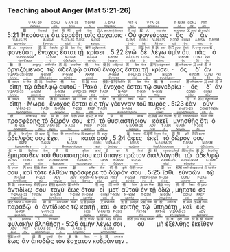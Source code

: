 ### Teaching about Anger (Mat 5:21-26)

5:21 <RUBY><ruby><ruby><span class='verb'>Ἠκούσατε</span><rt>聽 heard</rt></ruby><rt><a href='https://bible.fhl.net/new/s.php?N=0&k=00191&m='>ἀκούω</a></rt></ruby><rt>V-AAI-2P</rt></RUBY> <RUBY><ruby><ruby>ὅτι<rt>that</rt></ruby><rt><a href='https://bible.fhl.net/new/s.php?N=0&k=03754&m='>ὅτι</a></rt></ruby><rt>CONJ</rt></RUBY> <RUBY><ruby><ruby><span class='verb'>ἐρρέθη</span><rt>吩咐 said</rt></ruby><rt><a href='https://bible.fhl.net/new/s.php?N=0&k=04483&m='>ῥέω</a></rt></ruby><rt>V-API-3S</rt></RUBY> <RUBY><ruby><ruby>τοῖς<rt>the</rt></ruby><rt><a href='https://bible.fhl.net/new/s.php?N=0&k=03588&m='>ὁ</a></rt></ruby><rt>T-DPM</rt></RUBY> <RUBY><ruby><ruby>ἀρχαίοις<rt>古人 ancient times</rt></ruby><rt><a href='https://bible.fhl.net/new/s.php?N=0&k=00744&m='>ἀρχαῖος</a></rt></ruby><rt>A-DPM</rt></RUBY> · <RUBY><ruby><ruby>Οὐ<rt>不 not</rt></ruby><rt><a href='https://bible.fhl.net/new/s.php?N=0&k=03756&m='>οὐ</a></rt></ruby><rt>PRT-N</rt></RUBY> <RUBY><ruby><ruby><span class='verb'>φονεύσεις</span><rt>殺人 murder</rt></ruby><rt><a href='https://bible.fhl.net/new/s.php?N=0&k=05407&m='>φονεύω</a></rt></ruby><rt>V-FAI-2S</rt></RUBY> · <RUBY><ruby><ruby>ὃς<rt>whoever</rt></ruby><rt><a href='https://bible.fhl.net/new/s.php?N=0&k=03739&m='>ὅς</a></rt></ruby><rt>R-NSM</rt></RUBY> <RUBY><ruby><ruby>δ᾽<rt>又 and</rt></ruby><rt><a href='https://bible.fhl.net/new/s.php?N=0&k=01161&m='>δέ</a></rt></ruby><rt>CONJ</rt></RUBY> <RUBY><ruby><ruby>ἂν<rt>必 might</rt></ruby><rt><a href='https://bible.fhl.net/new/s.php?N=0&k=00302&m='>ἄν</a></rt></ruby><rt>PRT</rt></RUBY> <RUBY><ruby><ruby><span class='verb'>φονεύσῃ</span><rt>殺人 murders</rt></ruby><rt><a href='https://bible.fhl.net/new/s.php?N=0&k=05407&m='>φονεύω</a></rt></ruby><rt>V-AAS-3S</rt></RUBY> , <RUBY><ruby><ruby>ἔνοχος<rt>擔受 liable</rt></ruby><rt><a href='https://bible.fhl.net/new/s.php?N=0&k=01777&m='>ἔνοχος</a></rt></ruby><rt>A-NSM</rt></RUBY> <RUBY><ruby><ruby><span class='verb'>ἔσται</span><rt>必須 be</rt></ruby><rt><a href='https://bible.fhl.net/new/s.php?N=0&k=02071&m='>εἰμί</a></rt></ruby><rt>V-FDI-3S</rt></RUBY> <RUBY><ruby><ruby>τῇ<rt>the</rt></ruby><rt><a href='https://bible.fhl.net/new/s.php?N=0&k=03588&m='>ὁ</a></rt></ruby><rt>T-DSF</rt></RUBY> <RUBY><ruby><ruby>κρίσει<rt>審判 judgment</rt></ruby><rt><a href='https://bible.fhl.net/new/s.php?N=0&k=02920&m='>κρίσις</a></rt></ruby><rt>N-DSF</rt></RUBY> . 5:22 <RUBY><ruby><ruby>ἐγὼ<rt>我 I</rt></ruby><rt><a href='https://bible.fhl.net/new/s.php?N=0&k=01473&m='>ἐγώ</a></rt></ruby><rt>P-1NS</rt></RUBY> <RUBY><ruby><ruby>δὲ<rt>但是 but</rt></ruby><rt><a href='https://bible.fhl.net/new/s.php?N=0&k=01161&m='>δέ</a></rt></ruby><rt>CONJ</rt></RUBY> <RUBY><ruby><ruby><span class='verb'>λέγω</span><rt>告訴 say</rt></ruby><rt><a href='https://bible.fhl.net/new/s.php?N=0&k=03004&m='>λέγω</a></rt></ruby><rt>V-PAI-1S</rt></RUBY> <RUBY><ruby><ruby>ὑμῖν<rt>你們 you</rt></ruby><rt><a href='https://bible.fhl.net/new/s.php?N=0&k=05213&m='>σύ</a></rt></ruby><rt>P-2DP</rt></RUBY> <RUBY><ruby><ruby>ὅτι<rt>that</rt></ruby><rt><a href='https://bible.fhl.net/new/s.php?N=0&k=03754&m='>ὅτι</a></rt></ruby><rt>CONJ</rt></RUBY> <RUBY><ruby><ruby>πᾶς<rt>凡 everyone</rt></ruby><rt><a href='https://bible.fhl.net/new/s.php?N=0&k=03956&m='>πᾶς</a></rt></ruby><rt>A-NSM</rt></RUBY> <RUBY><ruby><ruby>ὁ<rt>者</rt></ruby><rt><a href='https://bible.fhl.net/new/s.php?N=0&k=03588&m='>ὁ</a></rt></ruby><rt>T-NSM</rt></RUBY> <RUBY><ruby><ruby><span class='ptc'>ὀργιζόμενος</span><rt>動怒 angry</rt></ruby><rt><a href='https://bible.fhl.net/new/s.php?N=0&k=03710&m='>ὀργίζομαι</a></rt></ruby><rt>V-PPP-NSM</rt></RUBY> <RUBY><ruby><ruby>τῷ<rt>with the</rt></ruby><rt><a href='https://bible.fhl.net/new/s.php?N=0&k=03588&m='>ὁ</a></rt></ruby><rt>T-DSM</rt></RUBY> <RUBY><ruby><ruby>ἀδελφῷ<rt>弟兄 brother</rt></ruby><rt><a href='https://bible.fhl.net/new/s.php?N=0&k=00080&m='>ἀδελφός</a></rt></ruby><rt>N-DSM</rt></RUBY> <RUBY><ruby><ruby>αὐτοῦ<rt>他 his</rt></ruby><rt><a href='https://bible.fhl.net/new/s.php?N=0&k=00846&m='>αὐτός</a></rt></ruby><rt>P-GSM</rt></RUBY> <RUBY><ruby><ruby>ἔνοχος<rt>受到 subject</rt></ruby><rt><a href='https://bible.fhl.net/new/s.php?N=0&k=01777&m='>ἔνοχος</a></rt></ruby><rt>A-NSM</rt></RUBY> <RUBY><ruby><ruby><span class='verb'>ἔσται</span><rt>將 be</rt></ruby><rt><a href='https://bible.fhl.net/new/s.php?N=0&k=02071&m='>εἰμί</a></rt></ruby><rt>V-FDI-3S</rt></RUBY> <RUBY><ruby><ruby>τῇ<rt>the</rt></ruby><rt><a href='https://bible.fhl.net/new/s.php?N=0&k=03588&m='>ὁ</a></rt></ruby><rt>T-DSF</rt></RUBY> <RUBY><ruby><ruby>κρίσει<rt>審判 judgment</rt></ruby><rt><a href='https://bible.fhl.net/new/s.php?N=0&k=02920&m='>κρίσις</a></rt></ruby><rt>N-DSF</rt></RUBY> · <RUBY><ruby><ruby>ὃς<rt>誰 whoever</rt></ruby><rt><a href='https://bible.fhl.net/new/s.php?N=0&k=03739&m='>ὅς</a></rt></ruby><rt>R-NSM</rt></RUBY> <RUBY><ruby><ruby>δ᾽<rt>又 and</rt></ruby><rt><a href='https://bible.fhl.net/new/s.php?N=0&k=01161&m='>δέ</a></rt></ruby><rt>CONJ</rt></RUBY> <RUBY><ruby><ruby>ἂν<rt>若 if</rt></ruby><rt><a href='https://bible.fhl.net/new/s.php?N=0&k=00302&m='>ἄν</a></rt></ruby><rt>PRT</rt></RUBY> <RUBY><ruby><ruby><span class='verb'>εἴπῃ</span><rt>罵 says</rt></ruby><rt><a href='https://bible.fhl.net/new/s.php?N=0&k=02036&m='>λέγω</a></rt></ruby><rt>V-2AAS-3S</rt></RUBY> <RUBY><ruby><ruby>τῷ<rt>to the</rt></ruby><rt><a href='https://bible.fhl.net/new/s.php?N=0&k=03588&m='>ὁ</a></rt></ruby><rt>T-DSM</rt></RUBY> <RUBY><ruby><ruby>ἀδελφῷ<rt>弟兄 brother</rt></ruby><rt><a href='https://bible.fhl.net/new/s.php?N=0&k=00080&m='>ἀδελφός</a></rt></ruby><rt>N-DSM</rt></RUBY> <RUBY><ruby><ruby>αὐτοῦ<rt>他 his</rt></ruby><rt><a href='https://bible.fhl.net/new/s.php?N=0&k=00846&m='>αὐτός</a></rt></ruby><rt>P-GSM</rt></RUBY> · <RUBY><ruby><ruby>Ῥακά<rt>拉加 raca</rt></ruby><rt><a href='https://bible.fhl.net/new/s.php?N=0&k=04469&m='>ῥακά</a></rt></ruby><rt>ARAM</rt></RUBY> , <RUBY><ruby><ruby>ἔνοχος<rt>受到~審判 liable</rt></ruby><rt><a href='https://bible.fhl.net/new/s.php?N=0&k=01777&m='>ἔνοχος</a></rt></ruby><rt>A-NSM</rt></RUBY> <RUBY><ruby><ruby><span class='verb'>ἔσται</span><rt>將 be</rt></ruby><rt><a href='https://bible.fhl.net/new/s.php?N=0&k=02071&m='>εἰμί</a></rt></ruby><rt>V-FDI-3S</rt></RUBY> <RUBY><ruby><ruby>τῷ<rt>the</rt></ruby><rt><a href='https://bible.fhl.net/new/s.php?N=0&k=03588&m='>ὁ</a></rt></ruby><rt>T-DSN</rt></RUBY> <RUBY><ruby><ruby>συνεδρίῳ<rt>議會 council</rt></ruby><rt><a href='https://bible.fhl.net/new/s.php?N=0&k=04892&m='>συνέδριον</a></rt></ruby><rt>N-DSN</rt></RUBY> · <RUBY><ruby><ruby>ὃς<rt>誰 whoever</rt></ruby><rt><a href='https://bible.fhl.net/new/s.php?N=0&k=03739&m='>ὅς</a></rt></ruby><rt>R-NSM</rt></RUBY> <RUBY><ruby><ruby>δ᾽<rt>又 and</rt></ruby><rt><a href='https://bible.fhl.net/new/s.php?N=0&k=01161&m='>δέ</a></rt></ruby><rt>CONJ</rt></RUBY> <RUBY><ruby><ruby>ἂν<rt>若 if</rt></ruby><rt><a href='https://bible.fhl.net/new/s.php?N=0&k=00302&m='>ἄν</a></rt></ruby><rt>PRT</rt></RUBY> <RUBY><ruby><ruby><span class='verb'>εἴπῃ</span><rt>罵 says</rt></ruby><rt><a href='https://bible.fhl.net/new/s.php?N=0&k=02036&m='>λέγω</a></rt></ruby><rt>V-2AAS-3S</rt></RUBY> · <RUBY><ruby><ruby>Μωρέ<rt>蠢貨 fool</rt></ruby><rt><a href='https://bible.fhl.net/new/s.php?N=0&k=03474&m='>μωρός</a></rt></ruby><rt>A-VSM</rt></RUBY> , <RUBY><ruby><ruby>ἔνοχος<rt>遭到 subject</rt></ruby><rt><a href='https://bible.fhl.net/new/s.php?N=0&k=01777&m='>ἔνοχος</a></rt></ruby><rt>A-NSM</rt></RUBY> <RUBY><ruby><ruby><span class='verb'>ἔσται</span><rt>將 be</rt></ruby><rt><a href='https://bible.fhl.net/new/s.php?N=0&k=02071&m='>εἰμί</a></rt></ruby><rt>V-FDI-3S</rt></RUBY> <RUBY><ruby><ruby>εἰς<rt>在 to</rt></ruby><rt><a href='https://bible.fhl.net/new/s.php?N=0&k=01519&m='>εἰς</a></rt></ruby><rt>PREP</rt></RUBY> <RUBY><ruby><ruby>τὴν<rt>the</rt></ruby><rt><a href='https://bible.fhl.net/new/s.php?N=0&k=03588&m='>ὁ</a></rt></ruby><rt>T-ASF</rt></RUBY> <RUBY><ruby><ruby>γέενναν<rt>地獄 hell</rt></ruby><rt><a href='https://bible.fhl.net/new/s.php?N=0&k=01067&m='>γέεννα</a></rt></ruby><rt>N-ASF</rt></RUBY> <RUBY><ruby><ruby>τοῦ<rt>the</rt></ruby><rt><a href='https://bible.fhl.net/new/s.php?N=0&k=03588&m='>ὁ</a></rt></ruby><rt>T-GSN</rt></RUBY> <RUBY><ruby><ruby>πυρός<rt>火 fire</rt></ruby><rt><a href='https://bible.fhl.net/new/s.php?N=0&k=04442&m='>πῦρ</a></rt></ruby><rt>N-GSN</rt></RUBY> . 5:23 <RUBY><ruby><ruby>ἐὰν<rt>若 if</rt></ruby><rt><a href='https://bible.fhl.net/new/s.php?N=0&k=01437&m='>ἐάν</a></rt></ruby><rt>COND</rt></RUBY> <RUBY><ruby><ruby>οὖν<rt>所以 therefore</rt></ruby><rt><a href='https://bible.fhl.net/new/s.php?N=0&k=03767&m='>οὖν</a></rt></ruby><rt>CONJ</rt></RUBY> <RUBY><ruby><ruby><span class='verb'>προσφέρῃς</span><rt>獻 offering</rt></ruby><rt><a href='https://bible.fhl.net/new/s.php?N=0&k=04374&m='>προσφέρω</a></rt></ruby><rt>V-PAS-2S</rt></RUBY> <RUBY><ruby><ruby>τὸ<rt>the</rt></ruby><rt><a href='https://bible.fhl.net/new/s.php?N=0&k=03588&m='>ὁ</a></rt></ruby><rt>T-ASN</rt></RUBY> <RUBY><ruby><ruby>δῶρόν<rt>供物 gift</rt></ruby><rt><a href='https://bible.fhl.net/new/s.php?N=0&k=01435&m='>δῶρον</a></rt></ruby><rt>N-ASN</rt></RUBY> <RUBY><ruby><ruby>σου<rt>你的 your</rt></ruby><rt><a href='https://bible.fhl.net/new/s.php?N=0&k=04675&m='>σύ</a></rt></ruby><rt>P-2GS</rt></RUBY> <RUBY><ruby><ruby>ἐπὶ<rt>在~上 at</rt></ruby><rt><a href='https://bible.fhl.net/new/s.php?N=0&k=01909&m='>ἐπί</a></rt></ruby><rt>PREP</rt></RUBY> <RUBY><ruby><ruby>τὸ<rt>the</rt></ruby><rt><a href='https://bible.fhl.net/new/s.php?N=0&k=03588&m='>ὁ</a></rt></ruby><rt>T-ASN</rt></RUBY> <RUBY><ruby><ruby>θυσιαστήριον<rt>祭壇 altar</rt></ruby><rt><a href='https://bible.fhl.net/new/s.php?N=0&k=02379&m='>θυσιαστήριον</a></rt></ruby><rt>N-ASN</rt></RUBY> <RUBY><ruby><ruby>κἀκεῖ<rt>在那裡 and there</rt></ruby><rt><a href='https://bible.fhl.net/new/s.php?N=0&k=02546&m='>κἀκεῖ</a></rt></ruby><rt>ADV-K</rt></RUBY> <RUBY><ruby><ruby><span class='verb'>μνησθῇς</span><rt>想起 remember</rt></ruby><rt><a href='https://bible.fhl.net/new/s.php?N=0&k=03415&m='>μιμνῄσκομαι</a></rt></ruby><rt>V-APS-2S</rt></RUBY> <RUBY><ruby><ruby>ὅτι<rt>that</rt></ruby><rt><a href='https://bible.fhl.net/new/s.php?N=0&k=03754&m='>ὅτι</a></rt></ruby><rt>CONJ</rt></RUBY> <RUBY><ruby><ruby>ὁ<rt>the</rt></ruby><rt><a href='https://bible.fhl.net/new/s.php?N=0&k=03588&m='>ὁ</a></rt></ruby><rt>T-NSM</rt></RUBY> <RUBY><ruby><ruby>ἀδελφός<rt>弟兄 brother</rt></ruby><rt><a href='https://bible.fhl.net/new/s.php?N=0&k=00080&m='>ἀδελφός</a></rt></ruby><rt>N-NSM</rt></RUBY> <RUBY><ruby><ruby>σου<rt>你 your</rt></ruby><rt><a href='https://bible.fhl.net/new/s.php?N=0&k=04675&m='>σύ</a></rt></ruby><rt>P-2GS</rt></RUBY> <RUBY><ruby><ruby><span class='verb'>ἔχει</span><rt>懷 has</rt></ruby><rt><a href='https://bible.fhl.net/new/s.php?N=0&k=02192&m='>ἔχω</a></rt></ruby><rt>V-PAI-3S</rt></RUBY> <RUBY><ruby><ruby>τι<rt>事 something</rt></ruby><rt><a href='https://bible.fhl.net/new/s.php?N=0&k=05100&m='>τις</a></rt></ruby><rt>X-ASN</rt></RUBY> <RUBY><ruby><ruby>κατὰ<rt>向 against</rt></ruby><rt><a href='https://bible.fhl.net/new/s.php?N=0&k=02596&m='>κατά</a></rt></ruby><rt>PREP</rt></RUBY> <RUBY><ruby><ruby>σοῦ<rt>你 you</rt></ruby><rt><a href='https://bible.fhl.net/new/s.php?N=0&k=04675&m='>σύ</a></rt></ruby><rt>P-2GS</rt></RUBY> , 5:24 <RUBY><ruby><ruby><span class='verb'>ἄφες</span><rt>留 leave</rt></ruby><rt><a href='https://bible.fhl.net/new/s.php?N=0&k=00863&m='>ἀφίημι</a></rt></ruby><rt>V-2AAM-2S</rt></RUBY> <RUBY><ruby><ruby>ἐκεῖ<rt>在那裡 there</rt></ruby><rt><a href='https://bible.fhl.net/new/s.php?N=0&k=01563&m='>ἐκεῖ</a></rt></ruby><rt>ADV</rt></RUBY> <RUBY><ruby><ruby>τὸ<rt>the</rt></ruby><rt><a href='https://bible.fhl.net/new/s.php?N=0&k=03588&m='>ὁ</a></rt></ruby><rt>T-ASN</rt></RUBY> <RUBY><ruby><ruby>δῶρόν<rt>供物 gift</rt></ruby><rt><a href='https://bible.fhl.net/new/s.php?N=0&k=01435&m='>δῶρον</a></rt></ruby><rt>N-ASN</rt></RUBY> <RUBY><ruby><ruby>σου<rt>你的 your</rt></ruby><rt><a href='https://bible.fhl.net/new/s.php?N=0&k=04675&m='>σύ</a></rt></ruby><rt>P-2GS</rt></RUBY> <RUBY><ruby><ruby>ἔμπροσθεν<rt>在~前 before</rt></ruby><rt><a href='https://bible.fhl.net/new/s.php?N=0&k=01715&m='>ἔμπροσθεν</a></rt></ruby><rt>PREP</rt></RUBY> <RUBY><ruby><ruby>τοῦ<rt>the</rt></ruby><rt><a href='https://bible.fhl.net/new/s.php?N=0&k=03588&m='>ὁ</a></rt></ruby><rt>T-GSN</rt></RUBY> <RUBY><ruby><ruby>θυσιαστηρίου<rt>祭壇 altar</rt></ruby><rt><a href='https://bible.fhl.net/new/s.php?N=0&k=02379&m='>θυσιαστήριον</a></rt></ruby><rt>N-GSN</rt></RUBY> <RUBY><ruby><ruby>καὶ<rt>and</rt></ruby><rt><a href='https://bible.fhl.net/new/s.php?N=0&k=02532&m='>καί</a></rt></ruby><rt>CONJ</rt></RUBY> <RUBY><ruby><ruby><span class='verb'>ὕπαγε</span><rt>去 go</rt></ruby><rt><a href='https://bible.fhl.net/new/s.php?N=0&k=05217&m='>ὑπάγω</a></rt></ruby><rt>V-PAM-2S</rt></RUBY> <RUBY><ruby><ruby>πρῶτον<rt>先 first</rt></ruby><rt><a href='https://bible.fhl.net/new/s.php?N=0&k=04412&m='>πρῶτος</a></rt></ruby><rt>ADV-S</rt></RUBY> <RUBY><ruby><ruby><span class='verb'>διαλλάγηθι</span><rt>和好 reconciled</rt></ruby><rt><a href='https://bible.fhl.net/new/s.php?N=0&k=01259&m='>διαλλάσσομαι</a></rt></ruby><rt>V-2APM-2S</rt></RUBY> <RUBY><ruby><ruby>τῷ<rt>同 to the</rt></ruby><rt><a href='https://bible.fhl.net/new/s.php?N=0&k=03588&m='>ὁ</a></rt></ruby><rt>T-DSM</rt></RUBY> <RUBY><ruby><ruby>ἀδελφῷ<rt>弟兄 brother</rt></ruby><rt><a href='https://bible.fhl.net/new/s.php?N=0&k=00080&m='>ἀδελφός</a></rt></ruby><rt>N-DSM</rt></RUBY> <RUBY><ruby><ruby>σου<rt>你 your</rt></ruby><rt><a href='https://bible.fhl.net/new/s.php?N=0&k=04675&m='>σύ</a></rt></ruby><rt>P-2GS</rt></RUBY> , <RUBY><ruby><ruby>καὶ<rt>再 and</rt></ruby><rt><a href='https://bible.fhl.net/new/s.php?N=0&k=02532&m='>καί</a></rt></ruby><rt>CONJ</rt></RUBY> <RUBY><ruby><ruby>τότε<rt>然後 then</rt></ruby><rt><a href='https://bible.fhl.net/new/s.php?N=0&k=05119&m='>τότε</a></rt></ruby><rt>ADV</rt></RUBY> <RUBY><ruby><ruby><span class='ptc'>ἐλθὼν</span><rt>來 come</rt></ruby><rt><a href='https://bible.fhl.net/new/s.php?N=0&k=02064&m='>ἔρχομαι</a></rt></ruby><rt>V-2AAP-NSM</rt></RUBY> <RUBY><ruby><ruby><span class='verb'>πρόσφερε</span><rt>獻 offer</rt></ruby><rt><a href='https://bible.fhl.net/new/s.php?N=0&k=04374&m='>προσφέρω</a></rt></ruby><rt>V-PAM-2S</rt></RUBY> <RUBY><ruby><ruby>τὸ<rt>the</rt></ruby><rt><a href='https://bible.fhl.net/new/s.php?N=0&k=03588&m='>ὁ</a></rt></ruby><rt>T-ASN</rt></RUBY> <RUBY><ruby><ruby>δῶρόν<rt>供物 gift</rt></ruby><rt><a href='https://bible.fhl.net/new/s.php?N=0&k=01435&m='>δῶρον</a></rt></ruby><rt>N-ASN</rt></RUBY> <RUBY><ruby><ruby>σου<rt>你的 your</rt></ruby><rt><a href='https://bible.fhl.net/new/s.php?N=0&k=04675&m='>σύ</a></rt></ruby><rt>P-2GS</rt></RUBY> . 5:25 <RUBY><ruby><ruby><span class='verb'>ἴσθι</span><rt>要 be</rt></ruby><rt><a href='https://bible.fhl.net/new/s.php?N=0&k=02468&m='>εἰμί</a></rt></ruby><rt>V-PAM-2S</rt></RUBY> <RUBY><ruby><ruby><span class='ptc'>εὐνοῶν</span><rt>和解 well-disposed</rt></ruby><rt><a href='https://bible.fhl.net/new/s.php?N=0&k=02132&m='>εὐνοέω</a></rt></ruby><rt>V-PAP-NSM</rt></RUBY> <RUBY><ruby><ruby>τῷ<rt>向 to the</rt></ruby><rt><a href='https://bible.fhl.net/new/s.php?N=0&k=03588&m='>ὁ</a></rt></ruby><rt>T-DSM</rt></RUBY> <RUBY><ruby><ruby>ἀντιδίκῳ<rt>對頭 adversary</rt></ruby><rt><a href='https://bible.fhl.net/new/s.php?N=0&k=00476&m='>ἀντίδικος</a></rt></ruby><rt>N-DSM</rt></RUBY> <RUBY><ruby><ruby>σου<rt>你的 your</rt></ruby><rt><a href='https://bible.fhl.net/new/s.php?N=0&k=04675&m='>σύ</a></rt></ruby><rt>P-2GS</rt></RUBY> <RUBY><ruby><ruby>ταχὺ<rt>趕快 quickly</rt></ruby><rt><a href='https://bible.fhl.net/new/s.php?N=0&k=05035&m='>ταχύς</a></rt></ruby><rt>ADV</rt></RUBY> <RUBY><ruby><ruby>ἕως<rt>當 while</rt></ruby><rt><a href='https://bible.fhl.net/new/s.php?N=0&k=02193&m='>ἕως</a></rt></ruby><rt>ADV</rt></RUBY> <RUBY><ruby><ruby>ὅτου<rt></rt></ruby><rt><a href='https://bible.fhl.net/new/s.php?N=0&k=03755&m='>ὅστις</a></rt></ruby><rt>R-GSN-ATT</rt></RUBY> <RUBY><ruby><ruby><span class='verb'>εἶ</span><rt>在 are</rt></ruby><rt><a href='https://bible.fhl.net/new/s.php?N=0&k=01488&m='>εἰμί</a></rt></ruby><rt>V-PAI-2S</rt></RUBY> <RUBY><ruby><ruby>μετ᾽<rt>同 with</rt></ruby><rt><a href='https://bible.fhl.net/new/s.php?N=0&k=03326&m='>μετά</a></rt></ruby><rt>PREP</rt></RUBY> <RUBY><ruby><ruby>αὐτοῦ<rt>他 him</rt></ruby><rt><a href='https://bible.fhl.net/new/s.php?N=0&k=00846&m='>αὐτός</a></rt></ruby><rt>P-GSM</rt></RUBY> <RUBY><ruby><ruby>ἐν<rt>上 on</rt></ruby><rt><a href='https://bible.fhl.net/new/s.php?N=0&k=01722&m='>ἐν</a></rt></ruby><rt>PREP</rt></RUBY> <RUBY><ruby><ruby>τῇ<rt>the</rt></ruby><rt><a href='https://bible.fhl.net/new/s.php?N=0&k=03588&m='>ὁ</a></rt></ruby><rt>T-DSF</rt></RUBY> <RUBY><ruby><ruby>ὁδῷ<rt>路上 way</rt></ruby><rt><a href='https://bible.fhl.net/new/s.php?N=0&k=03598&m='>ὁδός</a></rt></ruby><rt>N-DSF</rt></RUBY> , <RUBY><ruby><ruby>μήποτέ<rt>免得 lest</rt></ruby><rt><a href='https://bible.fhl.net/new/s.php?N=0&k=03379&m='>μήποτε</a></rt></ruby><rt>CONJ</rt></RUBY> <RUBY><ruby><ruby>σε<rt>你 you</rt></ruby><rt><a href='https://bible.fhl.net/new/s.php?N=0&k=04571&m='>σύ</a></rt></ruby><rt>P-2AS</rt></RUBY> <RUBY><ruby><ruby><span class='verb'>παραδῷ</span><rt>送交 hand ~ over</rt></ruby><rt><a href='https://bible.fhl.net/new/s.php?N=0&k=03860&m='>παραδίδωμι</a></rt></ruby><rt>V-2AAS-3S</rt></RUBY> <RUBY><ruby><ruby>ὁ<rt>you</rt></ruby><rt><a href='https://bible.fhl.net/new/s.php?N=0&k=03588&m='>ὁ</a></rt></ruby><rt>T-NSM</rt></RUBY> <RUBY><ruby><ruby>ἀντίδικος<rt>對頭 accuser</rt></ruby><rt><a href='https://bible.fhl.net/new/s.php?N=0&k=00476&m='>ἀντίδικος</a></rt></ruby><rt>N-NSM</rt></RUBY> <RUBY><ruby><ruby>τῷ<rt>the</rt></ruby><rt><a href='https://bible.fhl.net/new/s.php?N=0&k=03588&m='>ὁ</a></rt></ruby><rt>T-DSM</rt></RUBY> <RUBY><ruby><ruby>κριτῇ<rt>法官 judge</rt></ruby><rt><a href='https://bible.fhl.net/new/s.php?N=0&k=02923&m='>κριτής</a></rt></ruby><rt>N-DSM</rt></RUBY> , <RUBY><ruby><ruby>καὶ<rt>又 and</rt></ruby><rt><a href='https://bible.fhl.net/new/s.php?N=0&k=02532&m='>καί</a></rt></ruby><rt>CONJ</rt></RUBY> <RUBY><ruby><ruby>ὁ<rt>the</rt></ruby><rt><a href='https://bible.fhl.net/new/s.php?N=0&k=03588&m='>ὁ</a></rt></ruby><rt>T-NSM</rt></RUBY> <RUBY><ruby><ruby>κριτὴς<rt>法官 judge</rt></ruby><rt><a href='https://bible.fhl.net/new/s.php?N=0&k=02923&m='>κριτής</a></rt></ruby><rt>N-NSM</rt></RUBY> <RUBY><ruby><ruby>τῷ<rt>交給 the</rt></ruby><rt><a href='https://bible.fhl.net/new/s.php?N=0&k=03588&m='>ὁ</a></rt></ruby><rt>T-DSM</rt></RUBY> <RUBY><ruby><ruby>ὑπηρέτῃ<rt>衙役 officer</rt></ruby><rt><a href='https://bible.fhl.net/new/s.php?N=0&k=05257&m='>ὑπηρέτης</a></rt></ruby><rt>N-DSM</rt></RUBY> , <RUBY><ruby><ruby>καὶ<rt>就 and</rt></ruby><rt><a href='https://bible.fhl.net/new/s.php?N=0&k=02532&m='>καί</a></rt></ruby><rt>CONJ</rt></RUBY> <RUBY><ruby><ruby>εἰς<rt>在~裡 into</rt></ruby><rt><a href='https://bible.fhl.net/new/s.php?N=0&k=01519&m='>εἰς</a></rt></ruby><rt>PREP</rt></RUBY> <RUBY><ruby><ruby>φυλακὴν<rt>監 prison</rt></ruby><rt><a href='https://bible.fhl.net/new/s.php?N=0&k=05438&m='>φυλακή</a></rt></ruby><rt>N-ASF</rt></RUBY> <RUBY><ruby><ruby><span class='verb'>βληθήσῃ</span><rt>下 thrown</rt></ruby><rt><a href='https://bible.fhl.net/new/s.php?N=0&k=00906&m='>βάλλω</a></rt></ruby><rt>V-FPI-2S</rt></RUBY> · 5:26 <RUBY><ruby><ruby>ἀμὴν<rt>實在 truly</rt></ruby><rt><a href='https://bible.fhl.net/new/s.php?N=0&k=00281&m='>ἀμήν</a></rt></ruby><rt>HEB</rt></RUBY> <RUBY><ruby><ruby><span class='verb'>λέγω</span><rt>告訴 say</rt></ruby><rt><a href='https://bible.fhl.net/new/s.php?N=0&k=03004&m='>λέγω</a></rt></ruby><rt>V-PAI-1S</rt></RUBY> <RUBY><ruby><ruby>σοι<rt>你 you</rt></ruby><rt><a href='https://bible.fhl.net/new/s.php?N=0&k=04671&m='>σύ</a></rt></ruby><rt>P-2DS</rt></RUBY> , <RUBY><ruby><ruby>οὐ<rt>斷不 you may never</rt></ruby><rt><a href='https://bible.fhl.net/new/s.php?N=0&k=03756&m='>οὐ</a></rt></ruby><rt>PRT-N</rt></RUBY> <RUBY><ruby><ruby>μὴ<rt></rt></ruby><rt><a href='https://bible.fhl.net/new/s.php?N=0&k=03361&m='>μή</a></rt></ruby><rt>PRT-N</rt></RUBY> <RUBY><ruby><ruby><span class='verb'>ἐξέλθῃς</span><rt>出來 get out</rt></ruby><rt><a href='https://bible.fhl.net/new/s.php?N=0&k=01831&m='>ἐξέρχομαι</a></rt></ruby><rt>V-2AAS-2S</rt></RUBY> <RUBY><ruby><ruby>ἐκεῖθεν<rt>從那裡 there</rt></ruby><rt><a href='https://bible.fhl.net/new/s.php?N=0&k=01564&m='>ἐκεῖθεν</a></rt></ruby><rt>ADV</rt></RUBY> <RUBY><ruby><ruby>ἕως<rt>等到 until</rt></ruby><rt><a href='https://bible.fhl.net/new/s.php?N=0&k=02193&m='>ἕως</a></rt></ruby><rt>ADV</rt></RUBY> <RUBY><ruby><ruby>ἂν<rt></rt></ruby><rt><a href='https://bible.fhl.net/new/s.php?N=0&k=00302&m='>ἄν</a></rt></ruby><rt>PRT</rt></RUBY> <RUBY><ruby><ruby><span class='verb'>ἀποδῷς</span><rt>還清 paid</rt></ruby><rt><a href='https://bible.fhl.net/new/s.php?N=0&k=00591&m='>ἀποδίδωμι</a></rt></ruby><rt>V-2AAS-2S</rt></RUBY> <RUBY><ruby><ruby>τὸν<rt>the</rt></ruby><rt><a href='https://bible.fhl.net/new/s.php?N=0&k=03588&m='>ὁ</a></rt></ruby><rt>T-ASM</rt></RUBY> <RUBY><ruby><ruby>ἔσχατον<rt>最後 last</rt></ruby><rt><a href='https://bible.fhl.net/new/s.php?N=0&k=02078&m='>ἔσχατος</a></rt></ruby><rt>A-ASM-S</rt></RUBY> <RUBY><ruby><ruby>κοδράντην<rt>一分錢 penny</rt></ruby><rt><a href='https://bible.fhl.net/new/s.php?N=0&k=02835&m='>κοδράντης</a></rt></ruby><rt>N-ASM</rt></RUBY> . 
[^1]: **φονεύσεις**：未來式時態形式, 根據上下文判斷，在此是表達命令 (GGBB, 569-70 = 華, 599-600)。
[^2]: ὃς ἂν：ἄν在關係詞之後帶假設語氣，關係子句就形成了第三類條件句 (GGBB, 688-9, 696-9 = 華, 727, 734-7)  的條件子句 (BAGD)，結果子句是 5:21e。
[^3]: ἔνοχος：常用作法律術語：「有責任的，應負責的，有罪的」，後面帶間接受格表示執法的法庭或委員會 (BAGD)。
[^4]: ἐγὼ：主語 (S) 刻意標示出來，並且放在句首，表達強調之意。
[^5]: _ὀργιζόμενος_：ὀργίζω 後面接人稱間接受格當補語 (BAGD)。
[^6]: πᾶς ὁ _ὀργιζόμενος_ ...：單數冠詞＋分詞內嵌子句 = 單數實名詞的結構，前面加上單數的 πᾶς，表達整體性，意思是「凡是對弟兄生氣的人」(BAGD)。
[^7]: ἔνοχος εἰς τὴν γέενναν τοῦ πυρός：要作簡略語解釋——(罪重得) 難免受地獄的火 (BAGD)；is to be explained as brachylogy——guilty enough to go into the hell of fire  (BDAG)。
[^8]: Ἐὰν 加上假設語氣：第三類條件句 (GGBB, 689, 696-9 = 華, 727, 734-7) 的條件子句，結果子句在 5:24abcd。
[^9]: κἀκεῖ：由καὶ ἐκεῖ兩字之母音縮合而成，延續5:23b，是第二個條件子句。
[^10]: **ἄφες**：命令語氣、不定過去式時態形式，表達情詞迫切的動作整體 (GGBB, 719-21 = 華, 756-8)。
[^11]: **ὕπαγε**：命令語氣、現在式時態形式, 表達內部的觀點, 聚焦在動作的進展與歷程 (GGBB, 514 = 華, 540)。
[^12]: **διαλλάγηθι**：這個字在新約只出現於被動語態，但究其含義，應該是關身語態，表達主詞受到動作 (和好) 的影響，屬於 [Carl Conrad](https://sites.wustl.edu/cwconrad/ancient-greek-voice/) 所說 Middle-Passive (MP1/MP2) 的兩種詞形變化之一。後面接間接受格表達和好的對象 (BAGD)。命令語氣、不定過去式時態形式，表達情詞迫切的動作整體 (GGBB, 719-21 = 華, 756-8)。
[^13]: **πρόσφερε**：命令語氣、現在式時態形式, 表達內部的觀點, 聚焦在動作的進展與歷程 (GGBB, 514 = 華, 540)。
[^14]: **ἴσθι** _εὐνοῶν_：現在式時態形式命令語氣聯繫動詞＋現在式時態形式分詞的迂說用法 (GGBB, 647-9 = 華, 682-5)，凸顯動作內部的觀點, 聚焦在動作的進展與歷程 (GGBB, 514 = 華, 540)。_εὐνοῶν_ 後面接間接受格，表示對象 (BAGD)。
[^15]: ἕως：後面接 ὅτου (關係代名詞 ὅστις的所有格單數中性)，形成從屬子句，表達時間「當…的時候」(BAGD)，修飾 5:25a 的主要子句動詞 **ἴσθι** _εὐνοῶν_。
[^16]: **παραδῷ**：後面接兩個補語 (C)，直接受格表示某人，間接受格表示某處 (BAGD)。
[^17]: ἕως ἂν：表示一個事件的開始是取決於環境 (BAGD)，後面接假設語氣，與 ἕως ἐάν 相當，形成第三類條件句 (GGBB, 689, 696-9 = 華, 727, 734-7) 的條件子句。
